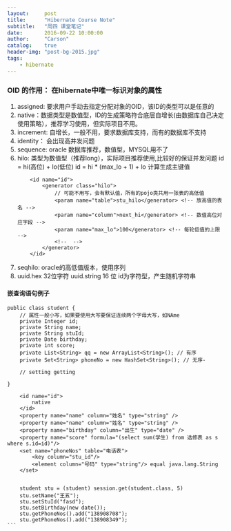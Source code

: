 ```yaml
---
layout:     post
title:      "Hibernate Course Note"
subtitle:   "周四 课堂笔记"
date:       2016-09-22 10:00:00
author:     "Carson"
catalog:    true
header-img: "post-bg-2015.jpg"
tags:
    - hibernate
---
```



### OID 的作用： 在hibernate中唯一标识对象的属性

1. assigned: 要求用户手动去指定分配对象的OID，该ID的类型可以是任意的
2. native：数据类型是数值型，ID的生成策略符合底层自增长(由数据库自己决定使用策略），推荐学习使用，但实际项目不用。
3. increment: 自增长，一般不用，要求数据库支持，而有的数据库不支持
4. identity： 会出现高并发问题
5. sequence: oracle 数据库推荐，数值型，MYSQL用不了
6. hilo: 类型为数值型（推荐long），实际项目推荐使用,比较好的保证并发问题
    id = hi(高位) + lo(低位)
    id = hi * (max_lo + 1) + lo 计算生成主键值
    ```
        <id name="id">
            <generator class="hilo">
                // 可能不用写，会有默认值，所有的pojo类共用一张表的高低值
                <param name="table">stu_hilo</generator> <!-- 放高值的表名 -->
                <param name="column">next_hi</generator> <!-- 数值高位对应字段 -->
                <param name="max_lo">100</generator> <!-- 每轮低值的上限 -->
                <!--  -->
            </generator>
        </id>
    ```
7. seqhilo: oracle的高低值版本，使用序列
8. uuid.hex 32位字符 uuid.string 16 位 id为字符型，产生随机字符串 


#### 嵌查询语句例子
````
public class student {
    // 属性一般小写，如果要使用大写要保证连续两个字母大写，如NAme
    private Integer id;
    private String name;
    private String stuId;
    private Date birthday;
    private int score;
    private List<String> qq = new ArrayList<String>(); // 有序
    private Set<String> phoneNo = new HashSet<String>(); // 无序-

    // setting getting
    
}

    <id name="id">
        native
    </id>
    <property name="name" column="姓名" type="string" />
    <property name="name" column="姓名" type="string" />
    <property name="birthday" column="出生" type="date" />
    <property name="score" formula="(select sum(学生) from 选修表 as s where s.id=id)"/>
    <set name="phoneNos" table="电话表">
        <key column="stu_id"/>
        <element column="号码" type="string"/> equal java.lang.String
    </set>


    student stu = (student) session.get(student.class, 5)
    stu.setName("王五");
    stu.setStuId("fasd");
    stu.setBirthday(new date());
    stu.getPhoneNos().add("138908708");
    stu.getPhoneNos().add("138908349");
```
